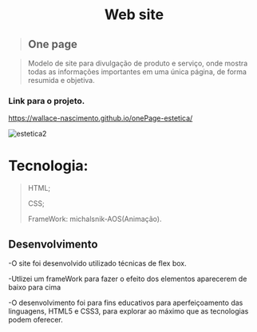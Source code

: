 <h1 align="center">Web site</h1>

> ## One page 

> Modelo de site para divulgação de produto e serviço,
> onde mostra todas as informações importantes em uma única página,
> de forma resumida e objetiva.

### Link para o projeto.
https://wallace-nascimento.github.io/onePage-estetica/

![estetica2](https://user-images.githubusercontent.com/87508400/151669567-080d9cf1-17fe-4b51-81e3-54cc3cd5cb2d.JPG)

# Tecnologia:

> HTML; <br/> 
> 
> CSS; <br/>
> 
> FrameWork: michalsnik-AOS(Animação).



 ## Desenvolvimento 
<P>-O site foi desenvolvido utilizado técnicas de flex box.</p>
-Utlizei um frameWork para fazer o efeito dos elementos aparecerem de baixo para cima <br/>
<p>-O desenvolvimento foi para fins educativos para aperfeiçoamento das linguagens, HTML5 e CSS3, para explorar ao máximo que as tecnologias podem oferecer.</p>


